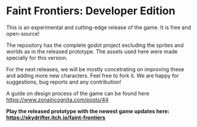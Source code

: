 # Faint Frontiers: Developer Edition
This is an experimental and cutting-edge release of the game. It is free and open-source!


The repository has the complete godot project excluding the sprites and worlds as in the released prototype. The assets used here were made specially for this version.
 
For the next releases, we will be mostly concetrating on improving these and adding more new characters. Feel free to fork it. We are happy for suggestions, bug reports and any contribution!

A guide on design process of the game can be found here https://www.zonaincognita.com/posts/44

**Play the released prototype with the newest game updates here: https://skydrifter.itch.io/faint-frontiers**
